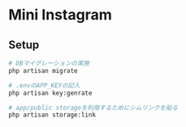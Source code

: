 # Mini Instagram

## Setup

```sh
# DBマイグレーションの実施
php artisan migrate

# .envのAPP_KEYの記入
php artisan key:genrate

# app/public storageを利用するためにシムリンクを貼る
php artisan storage:link
```

